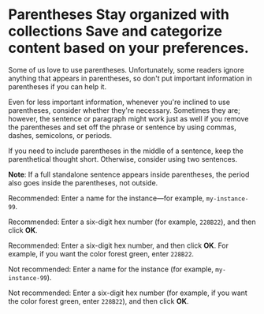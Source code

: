 

# Parentheses Stay organized with collections Save and categorize content based on your preferences.

Some of us love to use parentheses. Unfortunately, some readers ignore
anything that appears in parentheses, so don't put important information in
parentheses if you can help it.

Even for less important information, whenever you're inclined to use
parentheses, consider whether they're necessary. Sometimes they are; however,
the sentence or paragraph might work just as well if you remove the
parentheses and set off the phrase or sentence by using commas, dashes, semicolons,
or periods.

If you need to include parentheses in the middle of a sentence, keep the parenthetical thought
short. Otherwise, consider using two sentences.

**Note**: If a full standalone sentence appears inside
parentheses, the period also goes inside the parentheses, not outside.

Recommended: Enter a name for the instance—for example, `my-instance-99`.

Recommended: Enter a six-digit hex number (for example, `228B22`), and then click **OK**.

Recommended: Enter a six-digit hex number, and then click **OK**. For example, if you want the color forest
green, enter `228B22`.

Not recommended: Enter a name for the instance (for example, `my-instance-99`).

Not recommended: Enter a six-digit hex number (for example, if you want the color forest green, enter
`228B22`), and then click **OK**.


